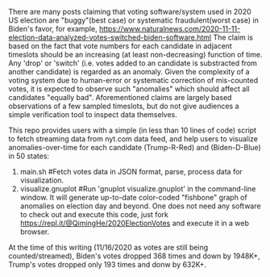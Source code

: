 There are many posts claiming that voting software/system used in 2020 US election are "buggy"(best case) or systematic fraudulent(worst case) in Biden's favor, for example, https://www.naturalnews.com/2020-11-11-election-data-analyzed-votes-switched-biden-software.html
The claim is based on the fact that vote numbers for each candidate in adjacent timeslots should be an increasing (at least non-decreasing) function of time. Any 'drop' or 'switch' (i.e. votes added to an candidate is substracted from another candidate) is regarded as an anomaly. Given the complexity of a voting system due to human-error or systematic correction of mis-counted votes, it is expected to observe such "anomalies" which should affect all candidates "equally bad". Aforementioned claims are largely based observations of a few sampled timeslots, but do not give audiences a simple verification tool to inspect data themselves. 

This repo provides users with a simple (in less than 10 lines of code) script to fetch streaming data from nyt.com data feed, and help users to visualize anomalies-over-time for each candidate (Trump-R-Red) and (Biden-D-Blue) in 50 states:  
1. main.sh           #Fetch votes data in JSON format, parse, process data for visualization.  
2. visualize.gnuplot #Run 'gnuplot visualize.gnuplot' in the command-line window. It will generate up-to-date color-coded "fishbone" graph of anomalies on election day and beyond.
One does not need any software to check out and execute this code, just fork https://repl.it/@QimingHe/2020ElectionVotes and execute it in a web browser.

At the time of this writing (11/16/2020 as votes are still being counted/streamed), Biden's votes dropped 368 times and down by 1948K+, Trump's votes dropped only 193 times and donw by 632K+.

